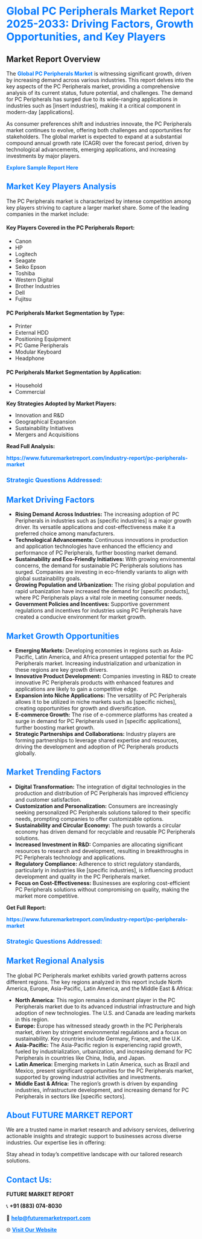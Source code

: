 <h1 style="color: #007BFF;">Global PC Peripherals Market Report 2025-2033: Driving Factors, Growth Opportunities, and Key Players</h1>

<section id="overview">
<h2>Market Report Overview</h2>
<p>The <a href="https://www.futuremarketreport.com/industry-report/pc-peripherals-market" style="color: #007BFF; text-decoration: none;"><strong>Global PC Peripherals Market</strong></a> is witnessing significant growth, driven by increasing demand across various industries. This report delves into the key aspects of the PC Peripherals market, providing a comprehensive analysis of its current status, future potential, and challenges. The demand for PC Peripherals has surged due to its wide-ranging applications in industries such as [insert industries], making it a critical component in modern-day [applications].</p>
<p>As consumer preferences shift and industries innovate, the PC Peripherals market continues to evolve, offering both challenges and opportunities for stakeholders. The global market is expected to expand at a substantial compound annual growth rate (CAGR) over the forecast period, driven by technological advancements, emerging applications, and increasing investments by major players.</p>
</section>

<section id="overview">
<p><a href="https://www.futuremarketreport.com/request-sample/reportId=50896" style="color: #007BFF; text-decoration: none;"><strong>Explore Sample Report Here</strong></a></p>
</section>

<section id="key-players">
<h2 style="color: #007BFF;">Market Key Players Analysis</h2>
<p>The PC Peripherals market is characterized by intense competition among key players striving to capture a larger market share. Some of the leading companies in the market include:</p>
<h4>Key Players Covered in the PC Peripherals Report:</h4>
<ul><li>Canon</li><li>HP</li><li>Logitech</li><li>Seagate</li><li>Seiko Epson</li><li>Toshiba</li><li>Western Digital</li><li>Brother Industries</li><li>Dell</li><li>Fujitsu</li></ul>
<h4>PC Peripherals Market Segmentation by Type:</h4>
<ul><li>Printer</li><li>External HDD</li><li>Positioning Equipment</li><li>PC Game Peripherals</li><li>Modular Keyboard</li><li>Headphone</li></ul>

<h4>PC Peripherals Market Segmentation by Application:</h4>
<ul><li>Household</li><li>Commercial</li></ul>
<p><strong>Key Strategies Adopted by Market Players:</strong></p>
<ul>
<li>Innovation and R&D</li>
<li>Geographical Expansion</li>
<li>Sustainability Initiatives</li>
<li>Mergers and Acquisitions</li>
</ul>
</section>

<section>
<p><strong>Read Full Analysis: </strong></p><a href="https://www.futuremarketreport.com/industry-report/pc-peripherals-market" style="color: #007BFF; text-decoration: none;"><strong>https://www.futuremarketreport.com/industry-report/pc-peripherals-market</strong></a>
<h3 style="color: #007BFF;">Strategic Questions Addressed:</h3>
</section>

<section id="driving-factors">
<h2 style="color: #007BFF;">Market Driving Factors</h2>
<ul>
<li><strong>Rising Demand Across Industries:</strong> The increasing adoption of PC Peripherals in industries such as [specific industries] is a major growth driver. Its versatile applications and cost-effectiveness make it a preferred choice among manufacturers.</li>
<li><strong>Technological Advancements:</strong> Continuous innovations in production and application technologies have enhanced the efficiency and performance of PC Peripherals, further boosting market demand.</li>
<li><strong>Sustainability and Eco-Friendly Initiatives:</strong> With growing environmental concerns, the demand for sustainable PC Peripherals solutions has surged. Companies are investing in eco-friendly variants to align with global sustainability goals.</li>
<li><strong>Growing Population and Urbanization:</strong> The rising global population and rapid urbanization have increased the demand for [specific products], where PC Peripherals plays a vital role in meeting consumer needs.</li>
<li><strong>Government Policies and Incentives:</strong> Supportive government regulations and incentives for industries using PC Peripherals have created a conducive environment for market growth.</li>
</ul>
</section>

<section id="growth-opportunities">
<h2 style="color: #007BFF;">Market Growth Opportunities</h2>
<ul>
<li><strong>Emerging Markets:</strong> Developing economies in regions such as Asia-Pacific, Latin America, and Africa present untapped potential for the PC Peripherals market. Increasing industrialization and urbanization in these regions are key growth drivers.</li>
<li><strong>Innovative Product Development:</strong> Companies investing in R&D to create innovative PC Peripherals products with enhanced features and applications are likely to gain a competitive edge.</li>
<li><strong>Expansion into Niche Applications:</strong> The versatility of PC Peripherals allows it to be utilized in niche markets such as [specific niches], creating opportunities for growth and diversification.</li>
<li><strong>E-commerce Growth:</strong> The rise of e-commerce platforms has created a surge in demand for PC Peripherals used in [specific applications], further boosting market growth.</li>
<li><strong>Strategic Partnerships and Collaborations:</strong> Industry players are forming partnerships to leverage shared expertise and resources, driving the development and adoption of PC Peripherals products globally.</li>
</ul>
</section>

<section id="trending-factors">
<h2 style="color: #007BFF;">Market Trending Factors</h2>
<ul>
<li><strong>Digital Transformation:</strong> The integration of digital technologies in the production and distribution of PC Peripherals has improved efficiency and customer satisfaction.</li>
<li><strong>Customization and Personalization:</strong> Consumers are increasingly seeking personalized PC Peripherals solutions tailored to their specific needs, prompting companies to offer customizable options.</li>
<li><strong>Sustainability and Circular Economy:</strong> The push towards a circular economy has driven demand for recyclable and reusable PC Peripherals solutions.</li>
<li><strong>Increased Investment in R&D:</strong> Companies are allocating significant resources to research and development, resulting in breakthroughs in PC Peripherals technology and applications.</li>
<li><strong>Regulatory Compliance:</strong> Adherence to strict regulatory standards, particularly in industries like [specific industries], is influencing product development and quality in the PC Peripherals market.</li>
<li><strong>Focus on Cost-Effectiveness:</strong> Businesses are exploring cost-efficient PC Peripherals solutions without compromising on quality, making the market more competitive.</li>
</ul>
</section>

<section>
<p><strong>Get Full Report: </strong></p><a href="https://www.futuremarketreport.com/industry-report/pc-peripherals-market" style="color: #007BFF; text-decoration: none;"><strong>https://www.futuremarketreport.com/industry-report/pc-peripherals-market</strong></a>
<h3 style="color: #007BFF;">Strategic Questions Addressed:</h3>
</section>


<section id="regional-analysis">
<h2 style="color: #007BFF;">Market Regional Analysis</h2>
<p>The global PC Peripherals market exhibits varied growth patterns across different regions. The key regions analyzed in this report include North America, Europe, Asia-Pacific, Latin America, and the Middle East & Africa:</p>
<ul>
<li><strong>North America:</strong> This region remains a dominant player in the PC Peripherals market due to its advanced industrial infrastructure and high adoption of new technologies. The U.S. and Canada are leading markets in this region.</li>
<li><strong>Europe:</strong> Europe has witnessed steady growth in the PC Peripherals market, driven by stringent environmental regulations and a focus on sustainability. Key countries include Germany, France, and the U.K.</li>
<li><strong>Asia-Pacific:</strong> The Asia-Pacific region is experiencing rapid growth, fueled by industrialization, urbanization, and increasing demand for PC Peripherals in countries like China, India, and Japan.</li>
<li><strong>Latin America:</strong> Emerging markets in Latin America, such as Brazil and Mexico, present significant opportunities for the PC Peripherals market, supported by growing industrial activities and investments.</li>
<li><strong>Middle East & Africa:</strong> The region’s growth is driven by expanding industries, infrastructure development, and increasing demand for PC Peripherals in sectors like [specific sectors].</li>
</ul>
</section>

<footer>
<h2 style="color: #007BFF;">About FUTURE MARKET REPORT</h2>
<p>We are a trusted name in market research and advisory services, delivering actionable insights and strategic support to businesses across diverse industries. Our expertise lies in offering:</p>

<p>Stay ahead in today’s competitive landscape with our tailored research solutions.</p>

<h2 style="color: #007BFF;">Contact Us:</h2>
<p><strong>FUTURE MARKET REPORT</strong></p>
<p>📞 <strong>+91 (883) 074-8030</strong></p>
<p>📧 <strong><a href="mailto:help@futuremarketreport.com" style="color: #007BFF;">help@futuremarketreport.com</a></strong></p>
<p>🌐 <strong><a href="https://www.futuremarketreport.com/" style="color: #007BFF;">Visit Our Website</a></strong></p>
</footer>